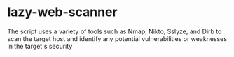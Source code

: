# lazy-web-scanner
The script uses a variety of tools such as Nmap, Nikto, Sslyze, and Dirb to scan the target host and identify any potential vulnerabilities or weaknesses in the target's security
